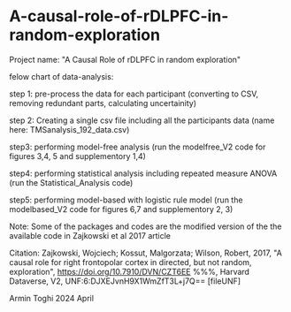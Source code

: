 # A-causal-role-of-rDLPFC-in-random-exploration

Project name:
"A Causal Role of rDLPFC in random exploration"

felow chart of data-analysis:

step 1: pre-process the data for each participant (converting to CSV, removing redundant parts, calculating uncertainity)

step 2: Creating a single csv file including all the participants data (name here: TMSanalysis_192_data.csv)

step3: performing model-free analysis (run the modelfree_V2 code for figures 3,4, 5 and supplementory 1,4)

step4: performing statistical analysis including repeated measure ANOVA (run the Statistical_Analysis code)

step5: performing model-based with logistic rule model (run the modelbased_V2 code for figures 6,7 and supplementory 2, 3)

Note: Some of the packages and codes are the modified version of the the available code in Zajkowski et al 2017 article

Citation:
Zajkowski, Wojciech; Kossut, Malgorzata; Wilson, Robert, 2017, "A causal role for right frontopolar cortex in directed, but not random, exploration", https://doi.org/10.7910/DVN/CZT6EE
%%%, Harvard Dataverse, V2, UNF:6:DJXEJvnH9X1WmZfT3L+j7Q== [fileUNF]

Armin Toghi
2024
April
